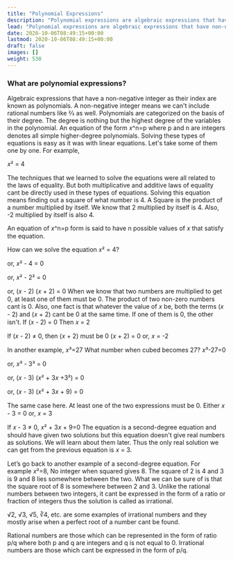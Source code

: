 ```yaml
---
title: "Polynomial Expressions"
description: "Polynomial expressions are algebraic expressions that have non-negative integers as their index. They are categorized based on their degree, which is the highest degree of the variables. Solving polynomial equations involves finding values of x that satisfy the equation. The process involves factoring the equation and setting each factor equal to zero to find the possible values of x. Some polynomial equations may have irrational solutions, which cannot be expressed as a ratio of integers."
lead: "Polynomial expressions are algebraic expressions that have non-negative integers as their index. They are categorized based on their degree, which is the highest degree of the variables. Solving polynomial equations involves finding values of x that satisfy the equation. The process involves factoring the equation and setting each factor equal to zero to find the possible values of x. Some polynomial equations may have irrational solutions, which cannot be expressed as a ratio of integers."
date: 2020-10-06T08:49:15+00:00
lastmod: 2020-10-06T08:49:15+00:00
draft: false
images: []
weight: 530
---
```


### What are polynomial expressions?

Algebraic expressions that have a non-negative integer as their index are known as polynomials. A non-negative integer means we can't include rational numbers like ⅔ as well. Polynomials are categorized on the basis of their degree. The degree is nothing but the highest degree of the variables in the polynomial. 
An equation of the form 𝑥^n=p where p and n are integers denotes all simple higher-degree polynomials. Solving these types of equations is easy as it was with linear equations. Let's take some of them one by one. 
For example,

𝑥² = 4

The techniques that we learned to solve the equations were all related to the laws of equality. But both multiplicative and additive laws of equality cant be directly used in these types of equations. 
Solving this equation means finding out a square of what number is 4. A Square is the product of a number multiplied by itself. We know that 2 multiplied by itself is 4. Also, -2 multiplied by itself is also 4. 

An equation of 𝑥^n=p form is said to have n possible values of 𝑥 that satisfy the equation. 

How can we solve the equation 𝑥² = 4?


or, 𝑥² - 4 = 0


or, 𝑥² - 2² = 0 


or, (𝑥 - 2) (𝑥 + 2) = 0
When we know that two numbers are multiplied to get 0, at least one of them must be 0. The product of two non-zero numbers cant is 0. 
Also, one fact is that whatever the value of 𝑥 be, both the terms (𝑥 - 2) and (𝑥 + 2) cant be 0 at the same time. If one of them is 0, the other isn't. 
If (𝑥 - 2) = 0
Then 𝑥 = 2

If (𝑥 - 2) ≠ 0, then (𝑥 + 2) must be 0
(𝑥 + 2) = 0
or, 𝑥 = -2

In another example, 
𝑥³=27
What number when cubed becomes 27? 
𝑥³-27=0


or, 𝑥³ - 3³ = 0


or, (𝑥 - 3) (𝑥² + 3𝑥 +3²) = 0


or, (𝑥 - 3) (𝑥² + 3𝑥 + 9) = 0


The same case here. At least one of the two expressions must be 0. 
Either 𝑥 - 3 = 0
or, 𝑥 = 3

If 𝑥 - 3 ≠ 0, 𝑥² + 3𝑥 + 9=0
The equation is a second-degree equation and should have given two solutions but this equation doesn't give real numbers as solutions. We will learn about them later. 
Thus the only real solution we can get from the previous equation is 𝑥 = 3. 

Let’s go back to another example of a second-degree equation. 
For example 𝑥²=8,
No integer when squared gives 8. The square of 2 is 4 and 3 is 9 and 8 lies somewhere between the two. What we can be sure of is that the square root of 8 is somewhere between 2 and 3. Unlike the rational numbers between two integers, it cant be expressed in the form of a ratio or fraction of integers thus the solution is called as irrational. 

√2, √3, √5, ∛4, etc. are some examples of irrational numbers and they mostly arise when a perfect root of a number cant be found. 

Rational numbers are those which can be represented in the form of ratio p/q where both p and q are integers and q is not equal to 0. Irrational numbers are those which cant be expressed in the form of p/q. 
